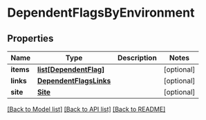 # DependentFlagsByEnvironment

## Properties
Name | Type | Description | Notes
------------ | ------------- | ------------- | -------------
**items** | [**list[DependentFlag]**](DependentFlag.md) |  | [optional] 
**links** | [**DependentFlagsLinks**](DependentFlagsLinks.md) |  | [optional] 
**site** | [**Site**](Site.md) |  | [optional] 

[[Back to Model list]](../README.md#documentation-for-models) [[Back to API list]](../README.md#documentation-for-api-endpoints) [[Back to README]](../README.md)


